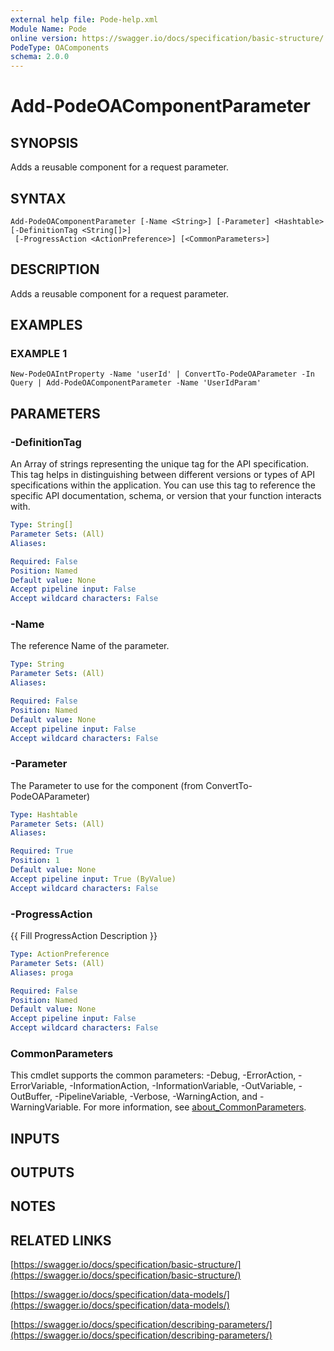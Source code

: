 ```yaml
---
external help file: Pode-help.xml
Module Name: Pode
online version: https://swagger.io/docs/specification/basic-structure/
PodeType: OAComponents
schema: 2.0.0
---
```


# Add-PodeOAComponentParameter

## SYNOPSIS
Adds a reusable component for a request parameter.

## SYNTAX

```
Add-PodeOAComponentParameter [-Name <String>] [-Parameter] <Hashtable> [-DefinitionTag <String[]>]
 [-ProgressAction <ActionPreference>] [<CommonParameters>]
```

## DESCRIPTION
Adds a reusable component for a request parameter.

## EXAMPLES

### EXAMPLE 1
```
New-PodeOAIntProperty -Name 'userId' | ConvertTo-PodeOAParameter -In Query | Add-PodeOAComponentParameter -Name 'UserIdParam'
```

## PARAMETERS

### -DefinitionTag
An Array of strings representing the unique tag for the API specification.
This tag helps in distinguishing between different versions or types of API specifications within the application.
You can use this tag to reference the specific API documentation, schema, or version that your function interacts with.

```yaml
Type: String[]
Parameter Sets: (All)
Aliases:

Required: False
Position: Named
Default value: None
Accept pipeline input: False
Accept wildcard characters: False
```

### -Name
The reference Name of the parameter.

```yaml
Type: String
Parameter Sets: (All)
Aliases:

Required: False
Position: Named
Default value: None
Accept pipeline input: False
Accept wildcard characters: False
```

### -Parameter
The Parameter to use for the component (from ConvertTo-PodeOAParameter)

```yaml
Type: Hashtable
Parameter Sets: (All)
Aliases:

Required: True
Position: 1
Default value: None
Accept pipeline input: True (ByValue)
Accept wildcard characters: False
```

### -ProgressAction
{{ Fill ProgressAction Description }}

```yaml
Type: ActionPreference
Parameter Sets: (All)
Aliases: proga

Required: False
Position: Named
Default value: None
Accept pipeline input: False
Accept wildcard characters: False
```

### CommonParameters
This cmdlet supports the common parameters: -Debug, -ErrorAction, -ErrorVariable, -InformationAction, -InformationVariable, -OutVariable, -OutBuffer, -PipelineVariable, -Verbose, -WarningAction, and -WarningVariable. For more information, see [about_CommonParameters](http://go.microsoft.com/fwlink/?LinkID=113216).

## INPUTS

## OUTPUTS

## NOTES

## RELATED LINKS

[https://swagger.io/docs/specification/basic-structure/](https://swagger.io/docs/specification/basic-structure/)

[https://swagger.io/docs/specification/data-models/](https://swagger.io/docs/specification/data-models/)

[https://swagger.io/docs/specification/describing-parameters/](https://swagger.io/docs/specification/describing-parameters/)

